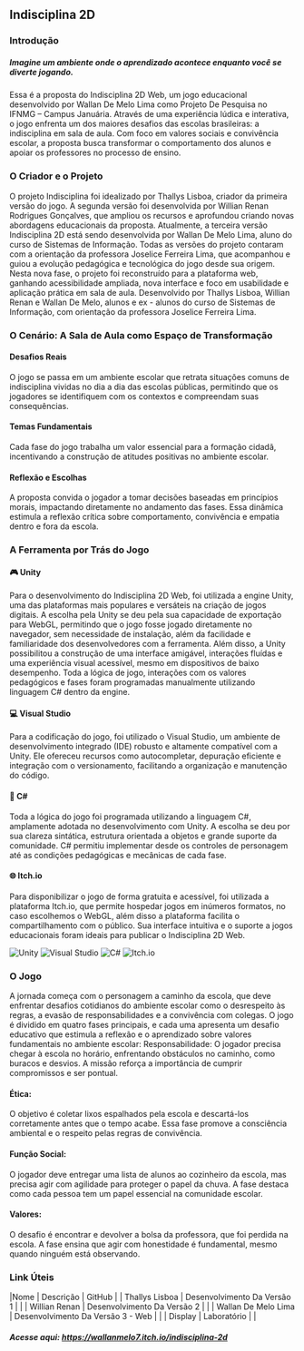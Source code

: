 ## Indisciplina 2D 

### Introdução
##### Imagine um ambiente onde o aprendizado acontece enquanto você se diverte jogando.

Essa é a proposta do Indisciplina 2D Web, um jogo educacional desenvolvido por Wallan De Melo Lima como Projeto De Pesquisa no IFNMG – Campus Januária.
Através de uma experiência lúdica e interativa, o jogo enfrenta um dos maiores desafios das escolas brasileiras: a indisciplina em sala de aula. Com foco em valores sociais e convivência escolar, a proposta busca transformar o comportamento dos alunos e apoiar os professores no processo de ensino.

### O Criador e o Projeto
O projeto Indisciplina foi idealizado por Thallys Lisboa, criador da primeira versão do jogo.
A segunda versão foi desenvolvida por Willian Renan Rodrigues Gonçalves, que ampliou os recursos e aprofundou criando novas abordagens educacionais da proposta. Atualmente, a terceira versão Indisciplina 2D está sendo desenvolvida por Wallan De Melo Lima, aluno do curso de Sistemas de Informação.
Todas as versões do projeto contaram com a orientação da professora Joselice Ferreira Lima, que acompanhou e guiou a evolução pedagógica e tecnológica do jogo desde sua origem.
Nesta nova fase, o projeto foi reconstruído para a plataforma web, ganhando acessibilidade ampliada, nova interface e foco em usabilidade e aplicação prática em sala de aula.
Desenvolvido por Thallys Lisboa, Willian Renan e Wallan De Melo, alunos e ex - alunos do curso de Sistemas de Informação, com orientação da professora Joselice Ferreira Lima.


### O Cenário: A Sala de Aula como Espaço de Transformação
#### Desafios Reais
O jogo se passa em um ambiente escolar que retrata situações comuns de indisciplina vividas no dia a dia das escolas públicas, permitindo que os jogadores se identifiquem com os contextos e compreendam suas consequências.
#### Temas Fundamentais
Cada fase do jogo trabalha um valor essencial para a formação cidadã, incentivando a construção de atitudes positivas no ambiente escolar.
#### Reflexão e Escolhas
A proposta convida o jogador a tomar decisões baseadas em princípios morais, impactando diretamente no andamento das fases. Essa dinâmica estimula a reflexão crítica sobre comportamento, convivência e empatia dentro e fora da escola.


### A Ferramenta por Trás do Jogo
#### 🎮 Unity
Para o desenvolvimento do Indisciplina 2D Web, foi utilizada a engine Unity, uma das plataformas mais populares e versáteis na criação de jogos digitais. A escolha pela Unity se deu pela sua capacidade de exportação para WebGL, permitindo que o jogo fosse jogado diretamente no navegador, sem necessidade de instalação, além da facilidade e familiaridade dos desenvolvedores com a ferramenta. Além disso, a Unity possibilitou a construção de uma interface amigável, interações fluídas e uma experiência visual acessível, mesmo em dispositivos de baixo desempenho. Toda a lógica de jogo, interações com os valores pedagógicos e fases foram programadas manualmente utilizando linguagem C# dentro da engine.

#### 💻 Visual Studio
Para a codificação do jogo, foi utilizado o Visual Studio, um ambiente de desenvolvimento integrado (IDE) robusto e altamente compatível com a Unity. Ele ofereceu recursos como autocompletar, depuração eficiente e integração com o versionamento, facilitando a organização e manutenção do código.

####  🧠 C#
Toda a lógica do jogo foi programada utilizando a linguagem C#, amplamente adotada no desenvolvimento com Unity. A escolha se deu por sua clareza sintática, estrutura orientada a objetos e grande suporte da comunidade. C# permitiu implementar desde os controles de personagem até as condições pedagógicas e mecânicas de cada fase.

####  🌐 Itch.io
Para disponibilizar o jogo de forma gratuita e acessível, foi utilizada a plataforma Itch.io, que permite hospedar jogos em inúmeros formatos, no caso escolhemos o WebGL, além disso a plataforma facilita o compartilhamento com o público. Sua interface intuitiva e o suporte a jogos educacionais foram ideais para publicar o Indisciplina 2D Web.

![Unity](https://img.shields.io/badge/unity-%23000000.svg?style=for-the-badge&logo=unity&logoColor=white)
![Visual Studio](https://img.shields.io/badge/Visual%20Studio-5C2D91.svg?style=for-the-badge&logo=visual-studio&logoColor=white)
![C#](https://img.shields.io/badge/c%23-%23239120.svg?style=for-the-badge&logo=csharp&logoColor=white)
![Itch.io](https://img.shields.io/badge/Itch-%23FF0B34.svg?style=for-the-badge&logo=Itch.io&logoColor=white)

### O Jogo
A jornada começa com o personagem a caminho da escola, que deve enfrentar desafios cotidianos do ambiente escolar como o desrespeito às regras, a evasão de responsabilidades e a convivência com colegas.
O jogo é dividido em quatro fases principais, e cada uma apresenta um desafio educativo que estimula a reflexão e o aprendizado sobre valores fundamentais no ambiente escolar:
Responsabilidade: O jogador precisa chegar à escola no horário, enfrentando obstáculos no caminho, como buracos e desvios. A missão reforça a importância de cumprir compromissos e ser pontual.


#### Ética: 
O objetivo é coletar lixos espalhados pela escola e descartá-los corretamente antes que o tempo acabe. Essa fase promove a consciência ambiental e o respeito pelas regras de convivência.


#### Função Social: 
O jogador deve entregar uma lista de alunos ao cozinheiro da escola, mas precisa agir com agilidade para proteger o papel da chuva. A fase destaca como cada pessoa tem um papel essencial na comunidade escolar.


#### Valores: 
O desafio é encontrar e devolver a bolsa da professora, que foi perdida na escola. A fase ensina que agir com honestidade é fundamental, mesmo quando ninguém está observando.


### Link Úteis
|Nome                 | Descrição       | GitHub |
| Thallys Lisboa      | Desenvolvimento Da Versão 1        |        | 
| Willian Renan       | Desenvolvimento Da Versão 2        |        | 
| Wallan De Melo Lima | Desenvolvimento Da Versão 3 - Web  |        |
| Display             | Laboratório             |        |

##### Acesse aqui: https://wallanmelo7.itch.io/indisciplina-2d

